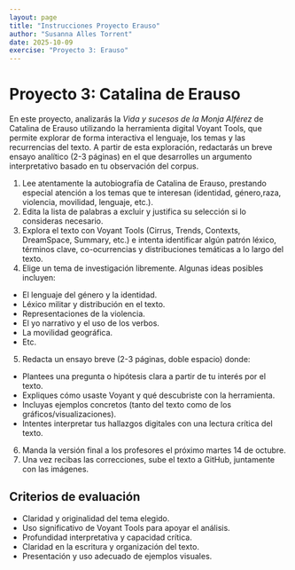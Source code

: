 ```yaml
---
layout: page
title: "Instrucciones Proyecto Erauso"
author: "Susanna Alles Torrent"
date: 2025-10-09
exercise: "Proyecto 3: Erauso"
---
```


# Proyecto 3: Catalina de Erauso 

En este proyecto, analizarás la *Vida y sucesos de la Monja Alférez* de Catalina de Erauso utilizando la herramienta digital Voyant Tools, que permite explorar de forma interactiva el lenguaje, los temas y las recurrencias del texto. A partir de esta exploración, redactarás un breve ensayo analítico (2-3 páginas) en el que desarrolles un argumento interpretativo basado en tu observación del corpus.

1. Lee atentamente la autobiografía de Catalina de Erauso, prestando especial atención a los temas que te interesan (identidad, género,raza, violencia, movilidad, lenguaje, etc.).
2. Edita la lista de palabras a excluir y justifica su selección si lo consideras necesario.
3. Explora el texto con Voyant Tools (Cirrus, Trends, Contexts, DreamSpace, Summary, etc.) e intenta identificar algún patrón léxico, términos clave, co-ocurrencias y distribuciones temáticas a lo largo del texto.
4. Elige un tema de investigación libremente. Algunas ideas posibles incluyen:
  - El lenguaje del género y la identidad.
  - Léxico militar y distribución en el texto.
  - Representaciones de la violencia. 
  - El yo narrativo y el uso de los verbos.
  - La movilidad geográfica.
  - Etc. 
5. Redacta un ensayo breve (2-3 páginas, doble espacio) donde:
  - Plantees una pregunta o hipótesis clara a partir de tu interés por el texto.
  - Expliques cómo usaste Voyant y qué descubriste con la herramienta.
  - Incluyas ejemplos concretos (tanto del texto como de los gráficos/visualizaciones).
  - Intentes interpretar tus hallazgos digitales con una lectura crítica del texto.
6. Manda la versión final a los profesores el próximo martes 14 de octubre.
7. Una vez recibas las correcciones, sube el texto a GitHub, juntamente con las imágenes.

## Criterios de evaluación
- Claridad y originalidad del tema elegido.
- Uso significativo de Voyant Tools para apoyar el análisis.
- Profundidad interpretativa y capacidad crítica.
- Claridad en la escritura y organización del texto.
- Presentación y uso adecuado de ejemplos visuales.
